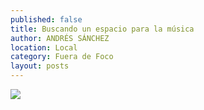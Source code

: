 ```yaml
---
published: false
title: Buscando un espacio para la música
author: ANDRÉS SÁNCHEZ
location: Local
category: Fuera de Foco
layout: posts
---
```


![](http://i.imgur.com/t1J98MDm.jpg)
